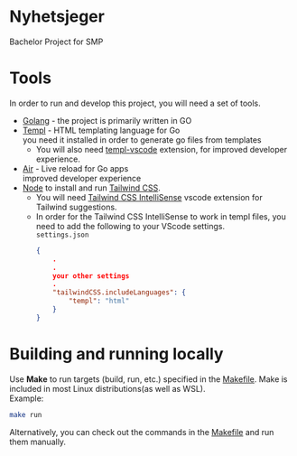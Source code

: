 # Nyhetsjeger  
Bachelor Project for SMP  

# Tools  
In order to run and develop this project, you will need a set of tools.  

- [Golang](https://go.dev/) - the project is primarily written in GO  
- [Templ](https://templ.guide/quick-start/installation) - HTML templating language for Go  
    you need it installed in order to generate go files from templates  
    - You will also need [templ-vscode](https://marketplace.visualstudio.com/items?itemName=a-h.templ) extension, for improved developer experience.  
- [Air](https://github.com/cosmtrek/air?tab=readme-ov-file#via-go-install-recommended) - Live reload for Go apps  
    improved developer experience  
- [Node](https://nodejs.org/) to install and run [Tailwind CSS](https://tailwindcss.com/).  
    - You will need [Tailwind CSS IntelliSense](https://marketplace.visualstudio.com/items?itemName=bradlc.vscode-tailwindcss) vscode extension for Tailwind suggestions.  
    - In order for the Tailwind CSS IntelliSense to work in templ files, you need to add the following to your VScode settings.  
        `settings.json`  
        ```json
        {
            .
            .
            your other settings
            .
            "tailwindCSS.includeLanguages": {
                "templ": "html"
            }
        }
        ```  

# Building and running locally  
Use **Make** to run targets (build, run, etc.) specified in the [Makefile](./Makefile). Make is included in most Linux distributions(as well as WSL).  
Example:  
```bash
make run
```
Alternatively, you can check out the commands in the [Makefile](./Makefile) and run them manually.
